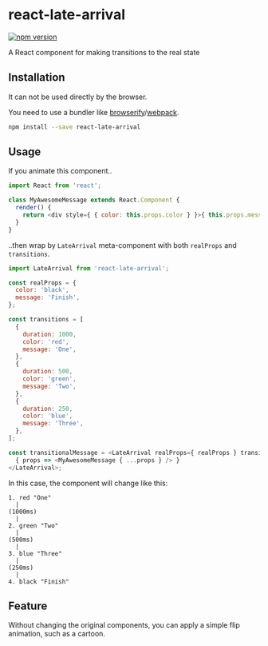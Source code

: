 # react-late-arrival

[![npm version](https://badge.fury.io/js/react-late-arrival.svg)](http://badge.fury.io/js/react-late-arrival)

A React component for making transitions to the real state


## Installation

It can not be used directly by the browser.

You need to use a bundler like [browserify](https://github.com/substack/node-browserify)/[webpack](https://github.com/webpack/webpack).

```bash
npm install --save react-late-arrival
```


## Usage

If you animate this component..

```js
import React from 'react';

class MyAwesomeMessage extends React.Component {
  render() {
    return <div style={ { color: this.props.color } }>{ this.props.message }</div>;
  }
}
```

..then wrap by `LateArrival` meta-component with both `realProps` and `transitions`.

```js
import LateArrival from 'react-late-arrival';

const realProps = {
  color: 'black',
  message: 'Finish',
};

const transitions = [
  {
    duration: 1000,
    color: 'red',
    message: 'One',
  },
  {
    duration: 500,
    color: 'green',
    message: 'Two',
  },
  {
    duration: 250,
    color: 'blue',
    message: 'Three',
  },
];

const transitionalMessage = <LateArrival realProps={ realProps } transitions={ transitions }>
  { props => <MyAwesomeMessage { ...props } /> }
</LateArrival>;
```

In this case, the component will change like this:

```
1. red "One"
  |
(1000ms)
  |
2. green "Two"
  |
(500ms)
  |
3. blue "Three"
  |
(250ms)
  |
4. black "Finish"
```


## Feature

Without changing the original components, you can apply a simple flip animation, such as a cartoon.
